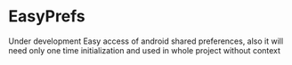 # EasyPrefs
Under development
Easy access of android shared preferences, also it will need only one time initialization and used in whole project without context
